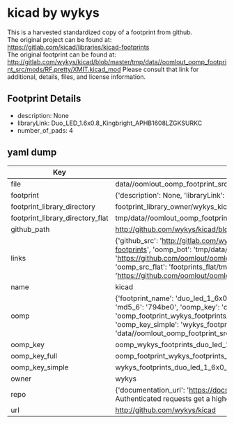 # kicad by wykys  
This is a harvested standardized copy of a footprint from github.  
The original project can be found at:  
https://gitlab.com/kicad/libraries/kicad-footprints  
The original footprint can be found at:
http://gitlab.com/wykys/kicad/blob/master/tmp/data//oomlout_oomp_footprint_src/mods/RF.pretty/XMIT.kicad_mod
Please consult that link for additional, details, files, and license information.  
## Footprint Details
* description: None  
* libraryLink: Duo_LED_1.6x0.8_Kingbright_APHB1608LZGKSURKC  
* number_of_pads: 4  
## yaml dump  
| Key | Value |  
| --- | --- |  
| file | data//oomlout_oomp_footprint_src/kicad/demos/stickhub/footprints.pretty/Duo_LED_1.6x0.8_Kingbright_APHB1608LZGKSURKC.kicad_mod |  
| footprint | {'description': None, 'libraryLink': 'Duo_LED_1.6x0.8_Kingbright_APHB1608LZGKSURKC', 'number_of_pads': 4} |  
| footprint_library_directory | footprint_library_owner/wykys_kicad |  
| footprint_library_directory_flat | tmp/data//oomlout_oomp_footprint_src/footprints_flat/wykys_footprints_duo_led_1_6x0_8_kingbright_aphb1608lzgksurkc/working |  
| github_path | http://github.com/wykys/kicad/blob/master/tmp/data//oomlout_oomp_footprint_src/demos/stickhub/footprints.pretty/Duo_LED_1.6x0.8_Kingbright_APHB1608LZGKSURKC.kicad_mod |  
| links | {'github_src': 'http://gitlab.com/wykys/kicad/blob/master/tmp/data//oomlout_oomp_footprint_src/mods/RF.pretty/XMIT.kicad_mod', 'github_src_repo': 'https://gitlab.com/kicad/libraries/kicad-footprints', 'oomp_bot': 'tmp/data//oomlout_oomp_footprint_src/footprints/wykys_footprints_duo_led_1_6x0_8_kingbright_aphb1608lzgksurkc/working', 'oomp_bot_github': 'https://github.com/oomlout/oomlout_oomp_footprint_bot/tree/main/tmp/data//oomlout_oomp_footprint_src/footprints/wykys_footprints_duo_led_1_6x0_8_kingbright_aphb1608lzgksurkc/working', 'oomp_src_flat': 'footprints_flat/tmp/data//oomlout_oomp_footprint_src/footprints_flat/wykys_footprints_duo_led_1_6x0_8_kingbright_aphb1608lzgksurkc/working', 'oomp_src_flat_github': 'https://github.com/oomlout/oomlout_oomp_footprint_src/tree/main/tmp/data//oomlout_oomp_footprint_src/footprints_flat/wykys_footprints_duo_led_1_6x0_8_kingbright_aphb1608lzgksurkc/working'} |  
| name | kicad |  
| oomp | {'footprint_name': 'duo_led_1_6x0_8_kingbright_aphb1608lzgksurkc', 'library_name': 'footprints', 'md5': '794be0eaab5f77f89d02a9cc694bc623', 'md5_10': '794be0eaab', 'md5_5': '794be', 'md5_6': '794be0', 'oomp_key': 'oomp_wykys_footprints_duo_led_1_6x0_8_kingbright_aphb1608lzgksurkc', 'oomp_key_extra': 'oomp_footprint_wykys_footprints_duo_led_1_6x0_8_kingbright_aphb1608lzgksurkc', 'oomp_key_full': 'oomp_footprint_wykys_footprints_duo_led_1_6x0_8_kingbright_aphb1608lzgksurkc_794be0', 'oomp_key_simple': 'wykys_footprints_duo_led_1_6x0_8_kingbright_aphb1608lzgksurkc', 'original_filename': 'data//oomlout_oomp_footprint_src/kicad/demos/stickhub/footprints.pretty/Duo_LED_1.6x0.8_Kingbright_APHB1608LZGKSURKC.kicad_mod', 'owner_name': 'wykys'} |  
| oomp_key | oomp_wykys_footprints_duo_led_1_6x0_8_kingbright_aphb1608lzgksurkc |  
| oomp_key_full | oomp_footprint_wykys_footprints_duo_led_1_6x0_8_kingbright_aphb1608lzgksurkc |  
| oomp_key_simple | wykys_footprints_duo_led_1_6x0_8_kingbright_aphb1608lzgksurkc |  
| owner | wykys |  
| repo | {'documentation_url': 'https://docs.github.com/rest/overview/resources-in-the-rest-api#rate-limiting', 'message': "API rate limit exceeded for 84.66.142.224. (But here's the good news: Authenticated requests get a higher rate limit. Check out the documentation for more details.)"} |  
| url | http://github.com/wykys/kicad |  

